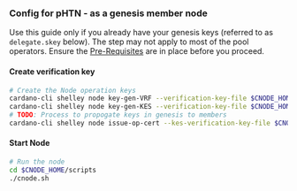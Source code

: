 ### Config for pHTN - as a genesis member node

Use this guide only if you already have your genesis keys (referred to as `delegate.skey` below). The step may not apply to most of the pool operators.
Ensure the [Pre-Requisites](Common.md#dependencies-and-folder-structure-setup) are in place before you proceed.

#### Create verification key

``` bash
# Create the Node operation keys
cardano-cli shelley node key-gen-VRF --verification-key-file $CNODE_HOME/priv/vrf.vkey --signing-key-file $CNODE_HOME/priv/vrf.skey
cardano-cli shelley node key-gen-KES --verification-key-file $CNODE_HOME/priv/kes.vkey --signing-key-file $CNODE_HOME/priv/kes.skey
# TODO: Process to propogate keys in genesis to members
cardano-cli shelley node issue-op-cert --kes-verification-key-file $CNODE_HOME/priv/kes.vkey --cold-signing-key-file $CNODE_HOME/priv/delegate.skey --operational-certificate-issue-counter $CNODE_HOME/priv/delegate.counter --kes-period 0 --out-file $CNODE_HOME/priv/ops.cert 
```

#### Start Node
``` bash
# Run the node
cd $CNODE_HOME/scripts
./cnode.sh
```

